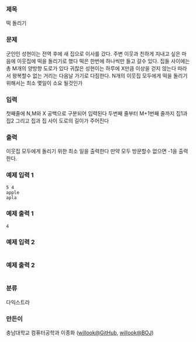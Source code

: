 ### 제목
떡 돌리기

### 문제
<p>군인인 성현이는 전역 후에 새 집으로 이사를 갔다.
주변 이웃과 친하게 지내고 싶은 마음에 이웃집에 떡을 돌리기로 했다
떡은 한번에 하나씩만 들고 갈수 있다. 집들 사이에는 총 M개의 양방향 도로가 있다
귀찮은 성현이는 하루에 X만큼 이상을 걷지 않는다 따라서 왕복할수 없는 거리는 다음날 가기로 다짐한다.
N개의 이웃집 모두에게 떡을 돌리기 위해서는 최소 몇일이 소요 될것인가</p>


### 입력
첫째줄에 N,M와 X 공백으로 구분되어 입력된다
두번째 줄부터 M+1번째 줄까지 집1과 집2 그리고 집과 집 사이 도로의 길이가 주어진다


### 출력
이웃집 모두에게 돌리기 위한 최소 일을 출력한다
만약 모두 방문할수 없으면 -1을 출력한다.

### 예제 입력 1
```
5 4
apple
apla
```

### 예제 출력 1
```
4
```

### 예제 입력 2
```

```

### 예제 출력 2
```

```

### 분류
다익스트라

### 만든이
충남대학교 컴퓨터공학과 이종화 ([willook@GitHub](https://github.com/willook), [willook@BOJ](https://www.acmicpc.net/user/willook))
